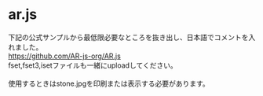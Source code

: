 # ar.js
下記の公式サンプルから最低限必要なところを抜き出し、日本語でコメントを入れました。<br>
https://github.com/AR-js-org/AR.js
<br>
fset,fset3,isetファイルも一緒にuploadしてください。
<br><br>
使用するときはstone.jpgを印刷または表示する必要があります。
